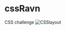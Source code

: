 # cssRavn
CSS challenge
![CSSlayout](https://user-images.githubusercontent.com/20331169/125474713-637aa6fc-0291-4399-895a-de29f7f805b6.png)
